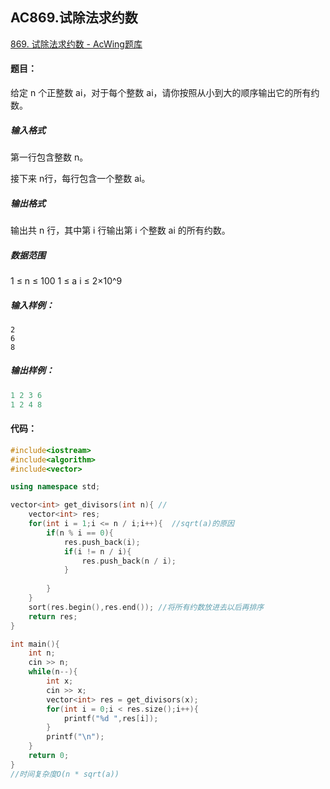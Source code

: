 ## AC869.试除法求约数

[869. 试除法求约数 - AcWing题库](https://www.acwing.com/problem/content/871/)

#### 题目：

给定 n 个正整数 ai，对于每个整数 ai，请你按照从小到大的顺序输出它的所有约数。

##### 输入格式

第一行包含整数 n。

接下来 n行，每行包含一个整数 ai。

##### 输出格式

输出共 n 行，其中第 i 行输出第 i 个整数 ai 的所有约数。

##### 数据范围

1 ≤ n ≤ 100
1 ≤ a i ≤ 2×10^9

##### 输入样例：

```
2
6
8
```

##### 输出样例：

```c++
1 2 3 6
1 2 4 8
```



#### 代码：

```c++
#include<iostream>
#include<algorithm>
#include<vector>

using namespace std;

vector<int> get_divisors(int n){ //
    vector<int> res;
    for(int i = 1;i <= n / i;i++){  //sqrt(a)的原因
        if(n % i == 0){
            res.push_back(i);
            if(i != n / i){
                res.push_back(n / i);
            }
  
        }
    }
    sort(res.begin(),res.end()); //将所有约数放进去以后再排序
    return res;
}

int main(){
    int n;
    cin >> n;
    while(n--){
        int x;
        cin >> x;
        vector<int> res = get_divisors(x);
        for(int i = 0;i < res.size();i++){
            printf("%d ",res[i]);
        }
        printf("\n");
    }
    return 0;
}
//时间复杂度O(n * sqrt(a))
```

